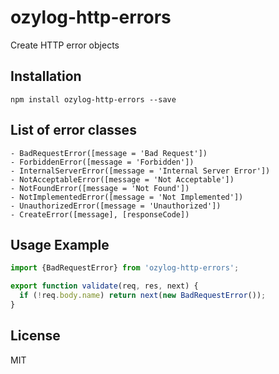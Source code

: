 # ozylog-http-errors
Create HTTP error objects

## Installation

```
npm install ozylog-http-errors --save
```

## List of error classes
```
- BadRequestError([message = 'Bad Request'])
- ForbiddenError([message = 'Forbidden'])
- InternalServerError([message = 'Internal Server Error'])
- NotAcceptableError([message = 'Not Acceptable'])
- NotFoundError([message = 'Not Found'])
- NotImplementedError([message = 'Not Implemented'])
- UnauthorizedError([message = 'Unauthorized'])
- CreateError([message], [responseCode])
```

## Usage Example
```javascript
import {BadRequestError} from 'ozylog-http-errors';

export function validate(req, res, next) {
  if (!req.body.name) return next(new BadRequestError());
}
```

## License
MIT
